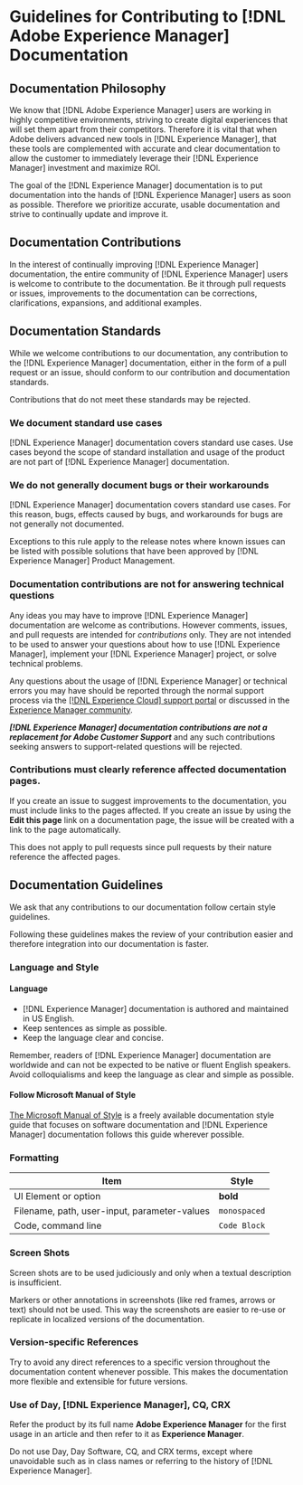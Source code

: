 # Guidelines for Contributing to [!DNL Adobe Experience Manager] Documentation

## Documentation Philosophy

We know that [!DNL Adobe Experience Manager] users are working in highly competitive environments, striving to create digital experiences that will set them apart from their competitors. Therefore it is vital that when Adobe delivers advanced new tools in [!DNL Experience Manager], that these tools are complemented with accurate and clear documentation to allow the customer to immediately leverage their [!DNL Experience Manager] investment and maximize ROI.

The goal of the [!DNL Experience Manager] documentation is to put documentation into the hands of [!DNL Experience Manager] users as soon as possible. Therefore we prioritize accurate, usable documentation and strive to continually update and improve it.

## Documentation Contributions

In the interest of continually improving [!DNL Experience Manager] documentation, the entire community of [!DNL Experience Manager] users is welcome to contribute to the documentation. Be it through pull requests or issues, improvements to the documentation can be corrections, clarifications, expansions, and additional examples.

## Documentation Standards

While we welcome contributions to our documentation, any contribution to the [!DNL Experience Manager] documentation, either in the form of a pull request or an issue, should conform to our contribution and documentation standards.

Contributions that do not meet these standards may be rejected.

### We document standard use cases

[!DNL Experience Manager] documentation covers standard use cases. Use cases beyond the scope of standard installation and usage of the product are not part of [!DNL Experience Manager] documentation.

### We do not generally document bugs or their workarounds

[!DNL Experience Manager] documentation covers standard use cases. For this reason, bugs, effects caused by bugs, and workarounds for bugs are not generally not documented.

Exceptions to this rule apply to the release notes where known issues can be listed with possible solutions that have been approved by [!DNL Experience Manager] Product Management.

### Documentation contributions are not for answering technical questions

Any ideas you may have to improve [!DNL Experience Manager] documentation are welcome as contributions. However comments, issues, and pull requests are intended for *contributions* only. They are not intended to be used to answer your questions about how to use [!DNL Experience Manager], implement your [!DNL Experience Manager] project, or solve technical problems.

Any questions about the usage of [!DNL Experience Manager] or technical errors you may have should be reported through the normal support process via the [[!DNL Experience Cloud] support portal](https://experienceleague.adobe.com/?support-solution=Experience+Manager#support) or discussed in the [Experience Manager community](https://experienceleaguecommunities.adobe.com/t5/adobe-experience-manager/ct-p/adobe-experience-manager-community).

***[!DNL Experience Manager] documentation contributions are not a replacement for Adobe Customer Support*** and any such contributions seeking answers to support-related questions will be rejected.

### Contributions must clearly reference affected documentation pages.

If you create an issue to suggest improvements to the documentation, you must include links to the pages affected. If you create an issue by using the **Edit this page** link on a documentation page, the issue will be created with a link to the page automatically.

This does not apply to pull requests since pull requests by their nature reference the affected pages.

## Documentation Guidelines

We ask that any contributions to our documentation follow certain style guidelines.

Following these guidelines makes the review of your contribution easier and therefore integration into our documentation is faster.

### Language and Style

#### Language

* [!DNL Experience Manager] documentation is authored and maintained in US English.
* Keep sentences as simple as possible.
* Keep the language clear and concise.

Remember, readers of [!DNL Experience Manager] documentation are worldwide and can not be expected to be native or fluent English speakers. Avoid colloquialisms and keep the language as clear and simple as possible.

#### Follow Microsoft Manual of Style

[The Microsoft Manual of Style](https://docs.microsoft.com/en-us/style-guide/welcome/) is a freely available documentation style guide that focuses on software documentation and [!DNL Experience Manager] documentation follows this guide wherever possible.

### Formatting

|Item|Style|
|---|---|
|UI Element or option|**bold**|
|Filename, path, user-input, parameter-values|`monospaced`|
|Code, command line|```Code Block```|

### Screen Shots

Screen shots are to be used judiciously and only when a textual description is insufficient.

Markers or other annotations in screenshots (like red frames, arrows or text) should not be used. This way the screenshots are easier to re-use or replicate in localized versions of the documentation.

### Version-specific References

Try to avoid any direct references to a specific version throughout the documentation content whenever possible. This makes the documentation more flexible and extensible for future versions.

### Use of Day, [!DNL Experience Manager], CQ, CRX

Refer the product by its full name **Adobe Experience Manager** for the first usage in an article and then refer to it as **Experience Manager**.

Do not use Day, Day Software, CQ, and CRX terms, except where unavoidable such as in class names or referring to the history of [!DNL Experience Manager].
